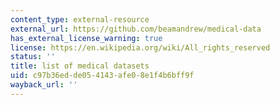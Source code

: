 ```yaml
---
content_type: external-resource
external_url: https://github.com/beamandrew/medical-data
has_external_license_warning: true
license: https://en.wikipedia.org/wiki/All_rights_reserved
status: ''
title: list of medical datasets
uid: c97b36ed-de05-4143-afe0-8e1f4b6bff9f
wayback_url: ''
---
```

